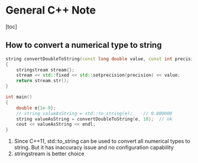 # General C++ Note

[toc]

## How to convert a numerical type to string

```c++
string convertDoubleToString(const long double value, const int precision)
{
    stringstream stream{};
    stream << std::fixed << std::setprecision(precision) << value;
    return stream.str();
}

int main()
{
    double e{1e-9};
    // string valueAsString = std::to_string(e);	// 0.000000
    string valueAsString = convertDoubleToString(e, 10);  // ok
    cout << valueAsString << endl;
}
```

1. Since C++11, std::to_string can be used to convert all numerical types to string. But it has inaccuracy issue and no configuration capability
2. stringstream is better choice

